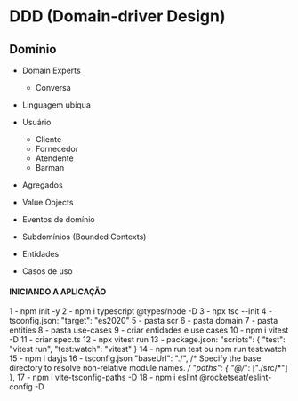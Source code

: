 # DDD (Domain-driver Design)

## Domínio

- Domain Experts 
    - Conversa

- Linguagem ubíqua

- Usuário
    - Cliente
    - Fornecedor
    - Atendente
    - Barman

- Agregados
- Value Objects
- Eventos de domínio
- Subdomínios (Bounded Contexts)
- Entidades
- Casos de uso


#### INICIANDO A APLICAÇÃO ###

1 - npm init -y
2 - npm i typescript @types/node -D
3 - npx tsc --init
4 - tsconfig.json: 
"target": "es2020"
5 - pasta scr
6 - pasta domain
7 - pasta entities
8 - pasta use-cases
9 - criar entidades e use cases
10 - npm i vitest -D
11 - criar spec.ts
12 - npx vitest run
13 - package.json: 
"scripts": {
    "test": "vitest run",
    "test:watch": "vitest"
}
14 - npm run test ou npm run test:watch
15 - npm i dayjs
16 - tsconfig.json
"baseUrl": "./",                                  /* Specify the base directory to resolve non-relative module names. */
    "paths": {
      "@/*": ["./src/*"]
    },
17 - npm i vite-tsconfig-paths -D
18 - npm i eslint @rocketseat/eslint-config -D
